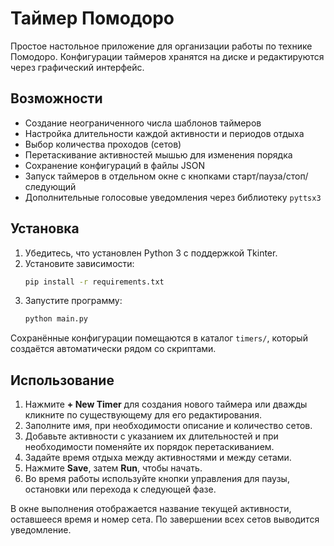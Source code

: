 # Таймер Помодоро

Простое настольное приложение для организации работы по технике Помодоро. Конфигурации таймеров хранятся на диске и редактируются через графический интерфейс.

## Возможности

- Создание неограниченного числа шаблонов таймеров
- Настройка длительности каждой активности и периодов отдыха
- Выбор количества проходов (сетов)
- Перетаскивание активностей мышью для изменения порядка
- Сохранение конфигураций в файлы JSON
- Запуск таймеров в отдельном окне с кнопками старт/пауза/стоп/следующий
- Дополнительные голосовые уведомления через библиотеку `pyttsx3`

## Установка

1. Убедитесь, что установлен Python 3 с поддержкой Tkinter.
2. Установите зависимости:
   ```bash
   pip install -r requirements.txt
   ```
3. Запустите программу:
   ```bash
   python main.py
   ```

Сохранённые конфигурации помещаются в каталог `timers/`, который создаётся автоматически рядом со скриптами.

## Использование

1. Нажмите **+ New Timer** для создания нового таймера или дважды кликните по существующему для его редактирования.
2. Заполните имя, при необходимости описание и количество сетов.
3. Добавьте активности с указанием их длительностей и при необходимости поменяйте их порядок перетаскиванием.
4. Задайте время отдыха между активностями и между сетами.
5. Нажмите **Save**, затем **Run**, чтобы начать.
6. Во время работы используйте кнопки управления для паузы, остановки или перехода к следующей фазе.

В окне выполнения отображается название текущей активности, оставшееся время и номер сета. По завершении всех сетов выводится уведомление.
